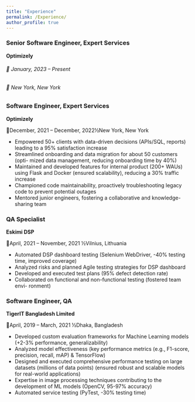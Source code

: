 ```yaml
---
title: "Experience"
permalink: /Experience/
author_profile: true
---
```


### Senior Software Engineer, Expert Services

**Optimizely**
###### 📅 January, 2023 – Present
###### 📍 New York, New York

### Software Engineer, Expert Services

**Optimizely**

December, 2021 – December, 2022½New York, New York

- Empowered 50+ clients with data-driven decisions (APIs/SQL, reports)
    leading to a 95% satisfaction increase
- Streamlined onboarding and data migration for about 50 customers (opti-
    mized data management, reducing onboarding time by 40%)
- Maintained and developed features for internal product (200+ WAUs) using
    Flask and Docker (ensured scalability), reducing a 30% traffic increase
- Championed code maintainability, proactively troubleshooting legacy code
    to prevent potential outages
- Mentored junior engineers, fostering a collaborative and knowledge-sharing
    team

### QA Specialist

**Eskimi DSP**

April, 2021 – November, 2021 ½Vilnius, Lithuania

- Automated DSP dashboard testing (Selenium WebDriver, -40% testing time,
    improved coverage)
- Analyzed risks and planned Agile testing strategies for DSP dashboard
- Developed and executed test plans (95% defect detection rate)
- Collaborated on functional and non-functional testing (fostered team envi-
    ronment)

### Software Engineer, QA

**TigerIT Bangladesh Limited**

April, 2019 – March, 2021 ½Dhaka, Bangladesh

- Developed custom evaluation frameworks for Machine Learning models
    (+2-3% performance, generalizability)
- Analyzed model effectiveness (key performance metrics (e.g., F1-score,
    precision, recall, mAP) & TensorFlow)
- Designed and executed comprehensive performance testing on large datasets
    (millions of data points) (ensured robust and scalable models for real-world
    applications)
- Expertise in image processing techniques contributing to the development
    of ML models (OpenCV, 95-97% accuracy)
- Automated service testing (PyTest, -30% testing time)